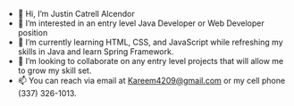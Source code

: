 - 👋 Hi, I’m Justin Catrell Alcendor
- 👀 I’m interested in an entry level Java Developer or Web Developer position
- 🌱 I’m currently learning HTML, CSS, and JavaScript while refreshing my skills in Java and learn Spring Framework.
- 💞️ I’m looking to collaborate on any entry level projects that will allow me to grow my skill set.
- 📫 You can reach via email at Kareem4209@gmail.com or my cell phone (337) 326-1013.

<!---
Kareem42/Kareem42 is a ✨ special ✨ repository because its `README.md` (this file) appears on your GitHub profile.
You can click the Preview link to take a look at your changes.
--->
